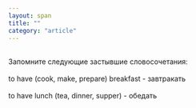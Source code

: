 ```yaml
---
layout: span
title: ""
category: "article"
---
```

<span class="rules"><br>Запомните следующие застывшие словосочетания:<br><br>to have (cook, make, prepare) breakfast - завтракать<br><br>to have lunch (tea, dinner, supper) - обедать<br></span>